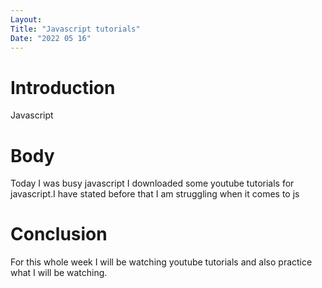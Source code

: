 ```yaml
---
Layout:
Title: "Javascript tutorials"
Date: "2022 05 16"
---
```


# Introduction
Javascript 

# Body
Today I was busy javascript I downloaded some youtube tutorials for javascript.I have stated before that I am struggling when it comes to js

# Conclusion

For this whole week I will be watching youtube tutorials and also practice what I will be watching.